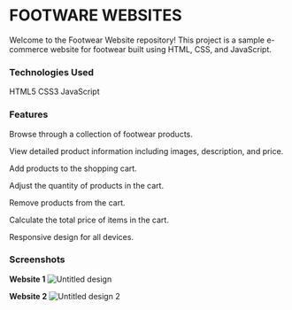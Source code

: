 # FOOTWARE WEBSITES

Welcome to the Footwear Website repository! This project is a sample e-commerce website for footwear built using HTML, CSS, and JavaScript.

### Technologies Used
HTML5
CSS3
JavaScript



### Features
Browse through a collection of footwear products.

View detailed product information including images, description, and price.

Add products to the shopping cart.

Adjust the quantity of products in the cart.

Remove products from the cart.

Calculate the total price of items in the cart.

Responsive design for all devices.



### Screenshots
**Website 1** 
![Untitled design](https://github.com/HitehPardeshi/Footware_websites/assets/119100439/8d8f7a23-9a3a-4d9c-89df-d3fec9c7c96c)

**Website 2**
![Untitled design 2](https://github.com/HitehPardeshi/Footware_websites/assets/119100439/6fa07cab-dfb6-4576-8c90-95a5a19b2290)
